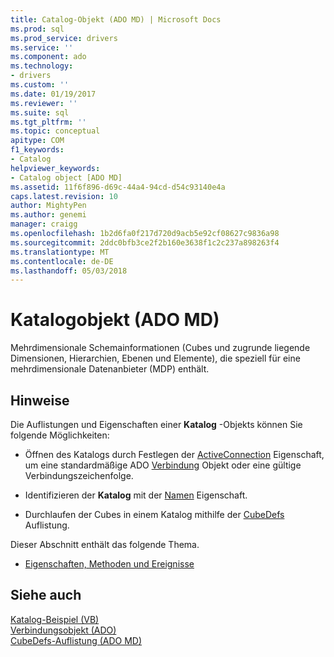 ```yaml
---
title: Catalog-Objekt (ADO MD) | Microsoft Docs
ms.prod: sql
ms.prod_service: drivers
ms.service: ''
ms.component: ado
ms.technology:
- drivers
ms.custom: ''
ms.date: 01/19/2017
ms.reviewer: ''
ms.suite: sql
ms.tgt_pltfrm: ''
ms.topic: conceptual
apitype: COM
f1_keywords:
- Catalog
helpviewer_keywords:
- Catalog object [ADO MD]
ms.assetid: 11f6f896-d69c-44a4-94cd-d54c93140e4a
caps.latest.revision: 10
author: MightyPen
ms.author: genemi
manager: craigg
ms.openlocfilehash: 1b2d6fa0f217d720d9acb5e92cf08627c9836a98
ms.sourcegitcommit: 2ddc0bfb3ce2f2b160e3638f1c2c237a898263f4
ms.translationtype: MT
ms.contentlocale: de-DE
ms.lasthandoff: 05/03/2018
---
```

# <a name="catalog-object-ado-md"></a>Katalogobjekt (ADO MD)
Mehrdimensionale Schemainformationen (Cubes und zugrunde liegende Dimensionen, Hierarchien, Ebenen und Elemente), die speziell für eine mehrdimensionale Datenanbieter (MDP) enthält.  
  
## <a name="remarks"></a>Hinweise  
 Die Auflistungen und Eigenschaften einer **Katalog** -Objekts können Sie folgende Möglichkeiten:  
  
-   Öffnen des Katalogs durch Festlegen der [ActiveConnection](../../../ado/reference/ado-md-api/activeconnection-property-ado-md.md) Eigenschaft, um eine standardmäßige ADO [Verbindung](../../../ado/reference/ado-api/connection-object-ado.md) Objekt oder eine gültige Verbindungszeichenfolge.  
  
-   Identifizieren der **Katalog** mit der [Namen](../../../ado/reference/ado-md-api/name-property-ado-md.md) Eigenschaft.  
  
-   Durchlaufen der Cubes in einem Katalog mithilfe der [CubeDefs](../../../ado/reference/ado-md-api/cubedefs-collection-ado-md.md) Auflistung.  
  
 Dieser Abschnitt enthält das folgende Thema.  
  
-   [Eigenschaften, Methoden und Ereignisse](../../../ado/reference/ado-md-api/catalog-object-properties-methods-and-events-ado-md.md)  
  
## <a name="see-also"></a>Siehe auch  
 [Katalog-Beispiel (VB)](../../../ado/reference/ado-md-api/catalog-example-vb.md)   
 [Verbindungsobjekt (ADO)](../../../ado/reference/ado-api/connection-object-ado.md)   
 [CubeDefs-Auflistung (ADO MD)](../../../ado/reference/ado-md-api/cubedefs-collection-ado-md.md)
